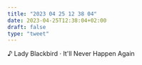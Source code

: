 ```yaml
---
title: "2023 04 25 12 38 04"
date: 2023-04-25T12:38:04+02:00
draft: false
type: "tweet"
---
```


♪ Lady Blackbird · It'll Never Happen Again
